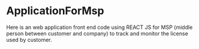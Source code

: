 # ApplicationForMsp
Here is an web application front end code using REACT JS for MSP (middle person between customer and company) to track and monitor the license used by customer. 
